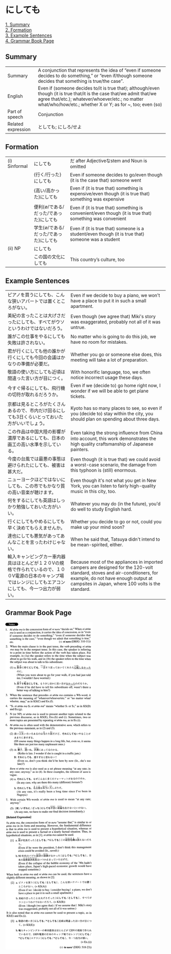 # にしても

[1. Summary](#summary)<br>
[2. Formation](#formation)<br>
[3. Example Sentences](#example-sentences)<br>
[4. Grammar Book Page](#grammar-book-page)<br>


## Summary

<table><tr>   <td>Summary</td>   <td>A conjunction that represents the idea of “even if someone decides to do something,” or “even if/though someone decides that something is true/the case”.</td></tr><tr>   <td>English</td>   <td>Even if (someone decides to/it is true that); although/even though (it is true that/it is the case that/we admit that/we agree that/etc.); whatever/whoever/etc.; no matter what/who/how/etc.; whether X or Y; as for ~, too; even (so)</td></tr><tr>   <td>Part of speech</td>   <td>Conjunction</td></tr><tr>   <td>Related expression</td>   <td>としても; にしろ/せよ</td></tr></table>

## Formation

<table class="table"><tbody><tr class="tr head"><td class="td"><span class="numbers">(i)</span> <span class="bold">Sinformal</span></td><td class="td"><span class="concept">にしても</span></td><td class="td"><span>だ after Adjectiveなstem and Noun is omitted</span></td></tr><tr class="tr"><td class="td"></td><td class="td"><span>{行く/行った}</span><span class="concept">にしても</span></td><td class="td"><span>Even if someone decides to go/even though (it is the case that) someone went</span></td></tr><tr class="tr"><td class="td"></td><td class="td"><span>{高い/高かった}</span><span class="concept">にしても</span></td><td class="td"><span>Even if (it is true that) something is expensive/even though (it is true that) something was expensive</span></td></tr><tr class="tr"><td class="td"></td><td class="td"><span>便利{∅/である/ だった/であった}</span><span class="concept">にしても</span></td><td class="td"><span>Even if (it is true that) something is convenient/even though (it is true that) something was convenient</span></td></tr><tr class="tr"><td class="td"></td><td class="td"><span>学生{∅/である/ だった/であった}</span><span class="concept">にしても</span></td><td class="td"><span>Even if (it is true that) someone is a student/even though (it is true that) someone was a student</span></td></tr><tr class="tr head"><td class="td"><span class="numbers">(ii)</span> <span class="bold">NP</span></td><td class="td"><span class="concept">にしても</span></td><td class="td"></td></tr><tr class="tr"><td class="td"></td><td class="td"><span>この国の文化</span><span class="concept">にしても</span></td><td class="td"><span>This country’s culture, too</span></td></tr></tbody></table>

## Example Sentences

<table><tr>   <td>ピアノを買うにしても、こんな狭いアパートでは置くところがない。</td>   <td>Even if we decide to buy a piano, we won't have a place to put it in such a small apartment.</td></tr><tr>   <td>美紀の言ったことは大げさだったにしても、すべてがウソというわけではないだろう。</td>   <td>Even though (we agree that) Miki's story was exaggerated, probably not all of it was untrue.</td></tr><tr>   <td>誰がこの仕事をやるにしても失敗は許されない。</td>   <td>No matter who is going to do this job, we have no room for mistakes.</td></tr><tr>   <td>君が行くにしても他の誰かが行くにしても今回の会議はかなりの準備が必要だ。</td>   <td>Whether you go or someone else does, this meeting will take a lot of preparation.</td></tr><tr>   <td>敬語の使い方にしても近頃は間違った言い方が目につく。</td>   <td>With honorific language, too, we often notice incorrect usage these days.</td></tr><tr>   <td>今すぐ帰るにしても、飛行機の切符が取れるだろうか。</td>   <td>Even if we (decide to) go home right now, I wonder if we will be able to get plane tickets.</td></tr><tr>   <td>京都は見るところがたくさんあるので、市内だけ回るにしても3日くらいとっておいた方がいいでしょう。</td>   <td>Kyoto has so many places to see, so even if you (decide to) stay within the city, you should plan on spending about three days.</td></tr><tr>   <td>この作品は中国大陸の影響が濃厚であるにしても、日本の画工の高い水準を示している。</td>   <td>Even taking the strong inﬂuence from China into account, this work demonstrates the high quality craftsmanship of Japanese painters.</td></tr><tr>   <td>今度の台風では最悪の事態は避けられたにしても、被害は甚大だ。</td>   <td>Even though (it is true that) we could avoid a worst-case scenario, the damage from this typhoon is (still) enormous.</td></tr><tr>   <td>ニューヨークほどではないにしても、この市でもかなり質の高い音楽が聴けます。</td>   <td>Even though it's not what you get in New York, you can listen to fairly high-quality music in this city, too.</td></tr><tr>   <td>何をするにしても英語はしっかり勉強しておいた方がいい。</td>   <td>Whatever you may do (in the future), you'd do well to study English hard.</td></tr><tr>   <td>行くにしてもやめるにしても早く決めてもらえませんか。</td>   <td>Whether you decide to go or not, could you make up your mind soon?</td></tr><tr>   <td>達也にしても悪気があってあんなことを言ったわけじゃない。</td>   <td>When he said that, Tatsuya didn't intend to be mean-spirited, either.</td></tr><tr>   <td>輸入キャンピングカー車内器具はほとんどが１２０Vの規格で作られているので、１００V電源の日本のキャンプ場ではレンジにしてもエアコンにしても、今一つ出力が弱い。</td>   <td>Because most of the appliances in imported campers are designed for the 120-volt standard, stoves and air-conditioners, for example, do not have enough output at campsites in Japan, where 100 volts is the standard.</td></tr></table>

## Grammar Book Page

![](../img/Advancedにしても.png)

